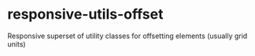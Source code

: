 responsive-utils-offset
=======================

Responsive superset of utility classes for offsetting elements (usually grid units) 
